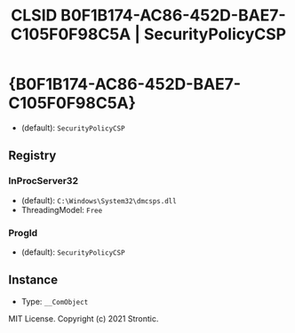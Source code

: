 ﻿---
title: "CLSID B0F1B174-AC86-452D-BAE7-C105F0F98C5A | SecurityPolicyCSP"
excerpt: What is COM-Object CLSID B0F1B174-AC86-452D-BAE7-C105F0F98C5A?
---

# {B0F1B174-AC86-452D-BAE7-C105F0F98C5A}

* (default): `SecurityPolicyCSP`

## Registry


### InProcServer32

* (default): `C:\Windows\System32\dmcsps.dll`
* ThreadingModel: `Free`

### ProgId

* (default): `SecurityPolicyCSP`

## Instance

* Type: `__ComObject`

MIT License. Copyright (c) 2021 Strontic.


